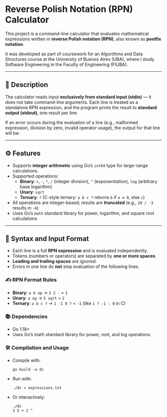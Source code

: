 # Reverse Polish Notation (RPN) Calculator

This project is a command-line calculator that evaluates mathematical expressions written in **reverse Polish notation (RPN)**, also known as **postfix notation**.

It was developed as part of coursework for an Algorithms and Data Structures course at the University of Buenos Aires (UBA), where I study Software Engineering in the Faculty of Engineering (FIUBA).

---

## 📌 Description

The calculator reads input **exclusively from standard input (stdin)** — it does not take command-line arguments. Each line is treated as a standalone RPN expression, and the program prints the result to **standard output (stdout)**, one result per line.

If an error occurs during the evaluation of a line (e.g., malformed expression, division by zero, invalid operator usage), the output for that line will be:

---

## ⚙️ Features

- Supports **integer arithmetic** using Go’s `int64` type for large-range calculations.
- Supported operations:
  - **Binary**: `+`, `-`, `*`, `/` (integer division), `^` (exponentiation), `log` (arbitrary base logarithm)
  - **Unary**: `sqrt`
  - **Ternary**: `?` (C-style ternary: `a b c ?` returns `b` if `a ≠ 0`, else `c`)
- All operations are integer-based; results are **truncated** (e.g., `20 / -3` results in `-6`)
- Uses Go’s `math` standard library for power, logarithm, and square root calculations

---

## 🔣 Syntax and Input Format

- Each line is a full **RPN expression** and is evaluated independently.
- Tokens (numbers or operators) are separated by **one or more spaces**.
- **Leading and trailing spaces** are ignored.
- Errors in one line do **not** stop evaluation of the following lines.

### ✍️ RPN Format Rules

- **Binary**: `a b op` → `3 2 -` = `1`
- **Unary**: `a op` → `5 sqrt` = `2`
- **Ternary**: `a b c ?` → `1 -1 0 ?` = `-1` (like `1 ? -1 : 0` in C)

### 📚 Dependencies

- Go 1.18+
- Uses Go’s math standard library for power, root, and log operations

### 🛠️ Compilation and Usage

- Compile with:
    ```
    go build -o dc
    ```

- Run with:
    ```
    ./dc < expressions.txt
    ```

- Or interactively:
    ```
    ./dc
    3 5 + 2 ^
    ```
    
